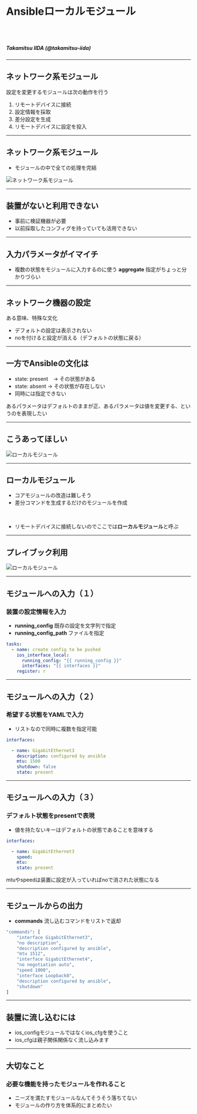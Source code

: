<!-- markdownlint-disable MD001 -->
<!-- markdownlint-disable MD012 -->
<!-- markdownlint-disable MD036 -->

# Ansibleローカルモジュール

<br><br>

##### Takamitsu IIDA (@takamitsu-iida)

---

## ネットワーク系モジュール

設定を変更するモジュールは次の動作を行う

1. リモートデバイスに接続
1. 設定情報を採取
1. 差分設定を生成
1. リモートデバイスに設定を投入

---

## ネットワーク系モジュール

- モジュールの中で全ての処理を完結

![ネットワーク系モジュール](img/fig1.png)

---

## 装置がないと利用できない

- 事前に検証機器が必要
- 以前採取したコンフィグを持っていても活用できない

---

## 入力パラメータがイマイチ

- 複数の状態をモジュールに入力するのに使う **aggregate** 指定がちょっと分かりづらい

---

## ネットワーク機器の設定

ある意味、特殊な文化

- デフォルトの設定は表示されない
- noを付けると設定が消える（デフォルトの状態に戻る）

---

## 一方でAnsibleの文化は

- state: present　-> その状態がある
- state: absent -> その状態が存在しない
- 同時には指定できない

あるパラメータはデフォルトのままが正、あるパラメータは値を変更する、というのを表現したい

---

## こうあってほしい

![ローカルモジュール](img/fig2.png)

---

## ローカルモジュール

- コアモジュールの改造は難しそう
- 差分コマンドを生成するだけのモジュールを作成

<br>

- リモートデバイスに接続しないのでここでは**ローカルモジュール**と呼ぶ

---

## プレイブック利用

![ローカルモジュール](img/fig3.png)

---

## モジュールへの入力（１）

### 装置の設定情報を入力

- **running_config** 既存の設定を文字列で指定
- **running_config_path** ファイルを指定

```yaml
tasks:
  - name: create config to be pushed
    ios_interface_local:
      running_config: "{{ running_config }}"
      interfaces: "{{ interfaces }}"
    register: r
```

---

## モジュールへの入力（２）

### 希望する状態をYAMLで入力

- リストなので同時に複数を指定可能

```yaml
interfaces:

  - name: GigabitEthernet3
    description: configured by ansible
    mtu: 1500
    shutdown: false
    state: present
```

---

## モジュールへの入力（３）

### デフォルト状態をpresentで表現

- 値を持たないキーはデフォルトの状態であることを意味する

```yaml
interfaces:

  - name: GigabitEthernet3
    speed:
    mtu:
    state: present
```

mtuやspeedは装置に設定が入っていればnoで消された状態になる

---

## モジュールからの出力

- **commands** 流し込むコマンドをリストで返却

```bash
"commands": [
    "interface GigabitEthernet3",
    "no description",
    "description configured by ansible",
    "mtu 1512",
    "interface GigabitEthernet4",
    "no negotiation auto",
    "speed 1000",
    "interface Loopback0",
    "description configured by ansible",
    "shutdown"
]
```

---

## 装置に流し込むには

- ios_configモジュールではなくios_cfgを使うこと
- ios_cfgは親子関係関係なく流し込みます

---

## 大切なこと

### 必要な機能を持ったモジュールを作れること

- ニーズを満たすモジュールなんてそうそう落ちてない
- モジュールの作り方を体系的にまとめたい
